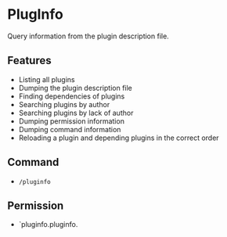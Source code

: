 # PlugInfo

Query information from the plugin description file.

## Features

- Listing all plugins
- Dumping the plugin description file
- Finding dependencies of plugins
- Searching plugins by author
- Searching plugins by lack of author
- Dumping permission information
- Dumping command information
- Reloading a plugin and depending plugins in the correct order

## Command

- `/pluginfo`

## Permission

- `pluginfo.pluginfo.